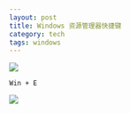 ```yaml
---
layout: post
title: Windows 资源管理器快捷键
category: tech
tags: windows
---
```

![](https://cdn.kelu.org/blog/tags/windows.jpg)

```
Win + E
```

![](https://cdn.kelu.org/blog/2019/05/10723-15050ZS94C20.jpg)